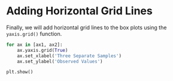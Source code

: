 # Adding Horizontal Grid Lines

Finally, we will add horizontal grid lines to the box plots using the `yaxis.grid()` function.

```python
for ax in [ax1, ax2]:
    ax.yaxis.grid(True)
    ax.set_xlabel('Three Separate Samples')
    ax.set_ylabel('Observed Values')

plt.show()
```
